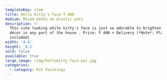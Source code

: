 ```yaml
---
templateKey: item
title: Hello Kitty's Face ₹ 400
medium: Mixed media on plastic pots
description: >-
  This cute looking white kitty's face is just so adorable to brighten up the
  décor in any part of the house . Price: ₹ 400 + Delivery (*Note*: Plant not
  included)
width: '4.4'
height: '4.2'
sold: false
available: true
large_image: /img/hellokitty-face-pot.jpg
categories:
  - category: Pot Paintings
---
```



